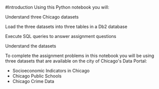 #Introduction
Using this Python notebook you will:

Understand three Chicago datasets

Load the three datasets into three tables in a Db2 database

Execute SQL queries to answer assignment questions

Understand the datasets

To complete the assignment problems in this notebook you will be using three datasets that are available on the city of Chicago's Data Portal:

* Socioeconomic Indicators in Chicago
* Chicago Public Schools
* Chicago Crime Data

